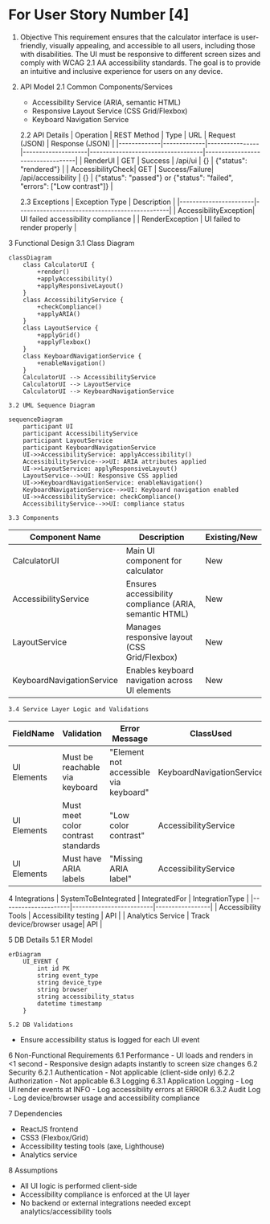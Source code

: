 # For User Story Number [4]
1. Objective
This requirement ensures that the calculator interface is user-friendly, visually appealing, and accessible to all users, including those with disabilities. The UI must be responsive to different screen sizes and comply with WCAG 2.1 AA accessibility standards. The goal is to provide an intuitive and inclusive experience for users on any device.

2. API Model
	2.1 Common Components/Services
	- Accessibility Service (ARIA, semantic HTML)
	- Responsive Layout Service (CSS Grid/Flexbox)
	- Keyboard Navigation Service

	2.2 API Details
| Operation   | REST Method | Type           | URL                | Request (JSON)                    | Response (JSON)                  |
|-------------|-------------|----------------|--------------------|-----------------------------------|----------------------------------|
| RenderUI    | GET         | Success        | /api/ui            | {}                                | {"status": "rendered"}          |
| AccessibilityCheck| GET   | Success/Failure| /api/accessibility | {}                                | {"status": "passed"} or {"status": "failed", "errors": ["Low contrast"]} |

	2.3 Exceptions
| Exception Type         | Description                                   |
|-----------------------|-----------------------------------------------|
| AccessibilityException| UI failed accessibility compliance            |
| RenderException       | UI failed to render properly                  |

3 Functional Design
	3.1 Class Diagram
```mermaid
classDiagram
    class CalculatorUI {
        +render()
        +applyAccessibility()
        +applyResponsiveLayout()
    }
    class AccessibilityService {
        +checkCompliance()
        +applyARIA()
    }
    class LayoutService {
        +applyGrid()
        +applyFlexbox()
    }
    class KeyboardNavigationService {
        +enableNavigation()
    }
    CalculatorUI --> AccessibilityService
    CalculatorUI --> LayoutService
    CalculatorUI --> KeyboardNavigationService
```

	3.2 UML Sequence Diagram
```mermaid
sequenceDiagram
    participant UI
    participant AccessibilityService
    participant LayoutService
    participant KeyboardNavigationService
    UI->>AccessibilityService: applyAccessibility()
    AccessibilityService-->>UI: ARIA attributes applied
    UI->>LayoutService: applyResponsiveLayout()
    LayoutService-->>UI: Responsive CSS applied
    UI->>KeyboardNavigationService: enableNavigation()
    KeyboardNavigationService-->>UI: Keyboard navigation enabled
    UI->>AccessibilityService: checkCompliance()
    AccessibilityService-->>UI: compliance status
```

	3.3 Components
| Component Name               | Description                                              | Existing/New |
|-----------------------------|----------------------------------------------------------|--------------|
| CalculatorUI                 | Main UI component for calculator                         | New          |
| AccessibilityService         | Ensures accessibility compliance (ARIA, semantic HTML)   | New          |
| LayoutService                | Manages responsive layout (CSS Grid/Flexbox)             | New          |
| KeyboardNavigationService    | Enables keyboard navigation across UI elements           | New          |

	3.4 Service Layer Logic and Validations
| FieldName        | Validation                        | Error Message                       | ClassUsed                   |
|------------------|-----------------------------------|-------------------------------------|-----------------------------|
| UI Elements      | Must be reachable via keyboard     | "Element not accessible via keyboard"| KeyboardNavigationService   |
| UI Elements      | Must meet color contrast standards | "Low color contrast"                | AccessibilityService        |
| UI Elements      | Must have ARIA labels              | "Missing ARIA label"                | AccessibilityService        |

4 Integrations
| SystemToBeIntegrated | IntegratedFor           | IntegrationType |
|---------------------|-------------------------|-----------------|
| Accessibility Tools | Accessibility testing   | API             |
| Analytics Service   | Track device/browser usage| API             |

5 DB Details
	5.1 ER Model
```mermaid
erDiagram
    UI_EVENT {
        int id PK
        string event_type
        string device_type
        string browser
        string accessibility_status
        datetime timestamp
    }
```
	5.2 DB Validations
- Ensure accessibility status is logged for each UI event

6 Non-Functional Requirements
	6.1 Performance
	- UI loads and renders in <1 second
	- Responsive design adapts instantly to screen size changes
	6.2 Security
		6.2.1 Authentication
		- Not applicable (client-side only)
		6.2.2 Authorization
		- Not applicable
	6.3 Logging
		6.3.1 Application Logging
		- Log UI render events at INFO
		- Log accessibility errors at ERROR
		6.3.2 Audit Log
		- Log device/browser usage and accessibility compliance

7 Dependencies
- ReactJS frontend
- CSS3 (Flexbox/Grid)
- Accessibility testing tools (axe, Lighthouse)
- Analytics service

8 Assumptions
- All UI logic is performed client-side
- Accessibility compliance is enforced at the UI layer
- No backend or external integrations needed except analytics/accessibility tools
